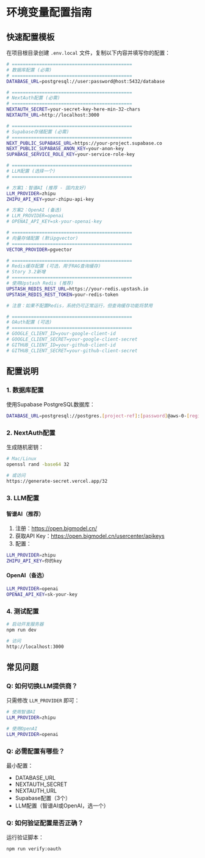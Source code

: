 # 环境变量配置指南

## 快速配置模板

在项目根目录创建 `.env.local` 文件，复制以下内容并填写你的配置：

```bash
# ============================================
# 数据库配置 (必需)
# ============================================
DATABASE_URL=postgresql://user:password@host:5432/database

# ============================================
# NextAuth配置 (必需)
# ============================================
NEXTAUTH_SECRET=your-secret-key-here-min-32-chars
NEXTAUTH_URL=http://localhost:3000

# ============================================
# Supabase存储配置 (必需)
# ============================================
NEXT_PUBLIC_SUPABASE_URL=https://your-project.supabase.co
NEXT_PUBLIC_SUPABASE_ANON_KEY=your-anon-key
SUPABASE_SERVICE_ROLE_KEY=your-service-role-key

# ============================================
# LLM配置 (选择一个)
# ============================================

# 方案1：智谱AI (推荐 - 国内友好)
LLM_PROVIDER=zhipu
ZHIPU_API_KEY=your-zhipu-api-key

# 方案2：OpenAI (备选)
# LLM_PROVIDER=openai
# OPENAI_API_KEY=sk-your-openai-key

# ============================================
# 向量存储配置 (默认pgvector)
# ============================================
VECTOR_PROVIDER=pgvector

# ============================================
# Redis缓存配置 (可选，用于RAG查询缓存)
# Story 3.2新增
# ============================================
# 使用Upstash Redis (推荐)
UPSTASH_REDIS_REST_URL=https://your-redis.upstash.io
UPSTASH_REDIS_REST_TOKEN=your-redis-token

# 注意：如果不配置Redis，系统仍可正常运行，但查询缓存功能将禁用

# ============================================
# OAuth配置 (可选)
# ============================================
# GOOGLE_CLIENT_ID=your-google-client-id
# GOOGLE_CLIENT_SECRET=your-google-client-secret
# GITHUB_CLIENT_ID=your-github-client-id
# GITHUB_CLIENT_SECRET=your-github-client-secret
```

## 配置说明

### 1. 数据库配置

使用Supabase PostgreSQL数据库：

```bash
DATABASE_URL=postgresql://postgres.[project-ref]:[password]@aws-0-[region].pooler.supabase.com:6543/postgres
```

### 2. NextAuth配置

生成随机密钥：

```bash
# Mac/Linux
openssl rand -base64 32

# 或访问
https://generate-secret.vercel.app/32
```

### 3. LLM配置

#### 智谱AI（推荐）

1. 注册：https://open.bigmodel.cn/
2. 获取API Key：https://open.bigmodel.cn/usercenter/apikeys
3. 配置：

```bash
LLM_PROVIDER=zhipu
ZHIPU_API_KEY=你的key
```

#### OpenAI（备选）

```bash
LLM_PROVIDER=openai
OPENAI_API_KEY=sk-your-key
```

### 4. 测试配置

```bash
# 启动开发服务器
npm run dev

# 访问
http://localhost:3000
```

## 常见问题

### Q: 如何切换LLM提供商？

只需修改 `LLM_PROVIDER` 即可：

```bash
# 使用智谱AI
LLM_PROVIDER=zhipu

# 使用OpenAI  
LLM_PROVIDER=openai
```

### Q: 必需配置有哪些？

最小配置：
- DATABASE_URL
- NEXTAUTH_SECRET
- NEXTAUTH_URL
- Supabase配置（3个）
- LLM配置（智谱AI或OpenAI，选一个）

### Q: 如何验证配置是否正确？

运行验证脚本：

```bash
npm run verify:oauth
```
